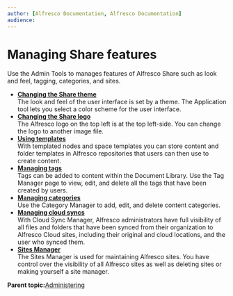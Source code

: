 ```yaml
---
author: [Alfresco Documentation, Alfresco Documentation]
audience: 
---
```


# Managing Share features

Use the Admin Tools to manages features of Alfresco Share such as look and feel, tagging, categories, and sites.

-   **[Changing the Share theme](../tasks/admintools-theme.md)**  
The look and feel of the user interface is set by a theme. The Application tool lets you select a color scheme for the user interface.
-   **[Changing the Share logo](../tasks/admintools-logo.md)**  
The Alfresco logo on the top left is at the top left-side. You can change the logo to another image file.
-   **[Using templates](../concepts/templated-nodes-intro.md)**  
With templated nodes and space templates you can store content and folder templates in Alfresco repositories that users can then use to create content.
-   **[Managing tags](../tasks/admintools-tagbrowser.md)**  
Tags can be added to content within the Document Library. Use the Tag Manager page to view, edit, and delete all the tags that have been created by users.
-   **[Managing categories](../tasks/admintools-catmanager.md)**  
Use the Category Manager to add, edit, and delete content categories.
-   **[Managing cloud syncs](../concepts/cloud-sync-manager.md)**  
With Cloud Sync Manager, Alfresco administrators have full visibility of all files and folders that have been synced from their organization to Alfresco Cloud sites, including their original and cloud locations, and the user who synced them.
-   **[Sites Manager](../concepts/network-sites-manage.md)**  
The Sites Manager is used for maintaining Alfresco sites. You have control over the visibility of all Alfresco sites as well as deleting sites or making yourself a site manager.

**Parent topic:**[Administering](../concepts/ch-administering.md)

